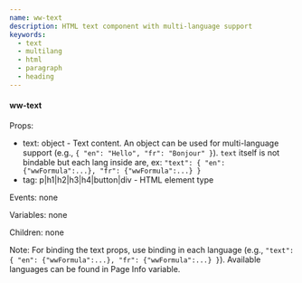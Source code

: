 ```yaml
---
name: ww-text
description: HTML text component with multi-language support
keywords:
  - text
  - multilang
  - html
  - paragraph
  - heading
---
```


#### ww-text
Props:
- text: object - Text content. An object can be used for multi-language support (e.g., `{ "en": "Hello", "fr": "Bonjour" }`). `text` itself is not bindable but each lang inside are, ex: `"text": { "en": {"wwFormula":...}, "fr": {"wwFormula":...} }`
- tag: p|h1|h2|h3|h4|button|div - HTML element type

Events: none

Variables: none

Children: none

Note: For binding the text props, use binding in each language (e.g., `"text": { "en": {"wwFormula":...}, "fr": {"wwFormula":...} }`). Available languages can be found in Page Info variable.
